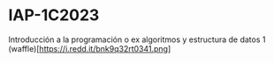 # IAP-1C2023
Introducción a la programación o ex algoritmos y estructura de datos 1
(waffle)[https://i.redd.it/bnk9q32rt0341.png]
